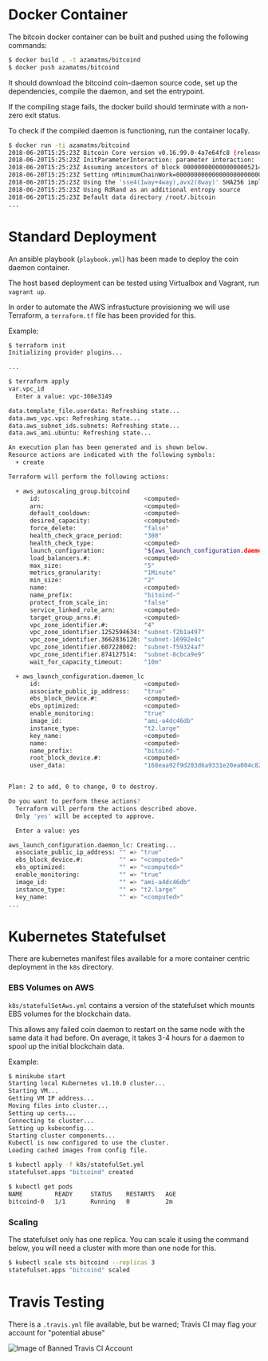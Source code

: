 # Docker Container
The bitcoin docker container can be built and pushed using the following commands:

```bash
$ docker build . -t azamatms/bitcoind
$ docker push azamatms/bitcoind
```

It should download the bitcoind coin-daemon source code, set up the dependencies, compile the daemon, and set the entrypoint.

If the compiling stage fails, the docker build should terminate with a non-zero exit status.

To check if the compiled daemon is functioning, run the container locally.

```bash
$ docker run -ti azamatms/bitcoind
2018-06-20T15:25:23Z Bitcoin Core version v0.16.99.0-4a7e64fc8 (release build)
2018-06-20T15:25:23Z InitParameterInteraction: parameter interaction: -whitelistforcerelay=1 -> setting -whitelistrelay=1
2018-06-20T15:25:23Z Assuming ancestors of block 0000000000000000005214481d2d96f898e3d5416e43359c145944a909d242e0 have valid signatures.
2018-06-20T15:25:23Z Setting nMinimumChainWork=000000000000000000000000000000000000000000f91c579d57cad4bc5278cc
2018-06-20T15:25:23Z Using the 'sse4(1way+4way),avx2(8way)' SHA256 implementation
2018-06-20T15:25:23Z Using RdRand as an additional entropy source
2018-06-20T15:25:23Z Default data directory /root/.bitcoin
...
```

# Standard Deployment

An ansible playbook (`playbook.yml`) has been made to deploy the coin daemon container.

The host based deployment can be tested using Virtualbox and Vagrant, run `vagrant up`.

In order to automate the AWS infrastucture provisioning we will use Terraform, a `terraform.tf` file has been provided for this.

Example:

```bash
$ terraform init
Initializing provider plugins...

...

$ terraform apply
var.vpc_id
  Enter a value: vpc-308e3149

data.template_file.userdata: Refreshing state...
data.aws_vpc.vpc: Refreshing state...
data.aws_subnet_ids.subnets: Refreshing state...
data.aws_ami.ubuntu: Refreshing state...

An execution plan has been generated and is shown below.
Resource actions are indicated with the following symbols:
  + create

Terraform will perform the following actions:

  + aws_autoscaling_group.bitcoind
      id:                             <computed>
      arn:                            <computed>
      default_cooldown:               <computed>
      desired_capacity:               <computed>
      force_delete:                   "false"
      health_check_grace_period:      "300"
      health_check_type:              <computed>
      launch_configuration:           "${aws_launch_configuration.daemon_lc.id}"
      load_balancers.#:               <computed>
      max_size:                       "5"
      metrics_granularity:            "1Minute"
      min_size:                       "2"
      name:                           <computed>
      name_prefix:                    "bitoind-"
      protect_from_scale_in:          "false"
      service_linked_role_arn:        <computed>
      target_group_arns.#:            <computed>
      vpc_zone_identifier.#:          "4"
      vpc_zone_identifier.1252594634: "subnet-f2b1a497"
      vpc_zone_identifier.3662836120: "subnet-16992e4c"
      vpc_zone_identifier.607228002:  "subnet-f59324af"
      vpc_zone_identifier.874127514:  "subnet-8cbca9e9"
      wait_for_capacity_timeout:      "10m"

  + aws_launch_configuration.daemon_lc
      id:                             <computed>
      associate_public_ip_address:    "true"
      ebs_block_device.#:             <computed>
      ebs_optimized:                  <computed>
      enable_monitoring:              "true"
      image_id:                       "ami-a4dc46db"
      instance_type:                  "t2.large"
      key_name:                       <computed>
      name:                           <computed>
      name_prefix:                    "bitoind-"
      root_block_device.#:            <computed>
      user_data:                      "168eaa92f9d203d6a9331e20ea004c82da9e6751"


Plan: 2 to add, 0 to change, 0 to destroy.

Do you want to perform these actions?
  Terraform will perform the actions described above.
  Only 'yes' will be accepted to approve.

  Enter a value: yes

aws_launch_configuration.daemon_lc: Creating...
  associate_public_ip_address: "" => "true"
  ebs_block_device.#:          "" => "<computed>"
  ebs_optimized:               "" => "<computed>"
  enable_monitoring:           "" => "true"
  image_id:                    "" => "ami-a4dc46db"
  instance_type:               "" => "t2.large"
  key_name:                    "" => "<computed>"
...
```




# Kubernetes Statefulset

There are kubernetes manifest files available for a more container centric deployment in the `k8s` directory.

### EBS Volumes on AWS
`k8s/statefulSetAws.yml` contains a version of the statefulset which mounts EBS volumes for the blockchain data.

This allows any failed coin daemon to restart on the same node with the same data it had before.
On average, it takes 3-4 hours for a daemon to spool up the initial blockchain data.

Example:
```bash
$ minikube start
Starting local Kubernetes v1.10.0 cluster...
Starting VM...
Getting VM IP address...
Moving files into cluster...
Setting up certs...
Connecting to cluster...
Setting up kubeconfig...
Starting cluster components...
Kubectl is now configured to use the cluster.
Loading cached images from config file.

$ kubectl apply -f k8s/statefulSet.yml
statefulset.apps "bitcoind" created

$ kubectl get pods
NAME         READY     STATUS    RESTARTS   AGE
bitcoind-0   1/1       Running   0          2m
```

### Scaling

The statefulset only has one replica. You can scale it using the command below, you will need a cluster with more than one node for this.

```bash
$ kubectl scale sts bitcoind --replicas 3
statefulset.apps "bitcoind" scaled
```

# Travis Testing

There is a `.travis.yml` file available, but be warned; Travis CI may flag your account for "potential abuse"

![Image of Banned Travis CI Account](https://github.com/mazamats/bitcoind/blob/master/img/banned_account.png?raw=true)
